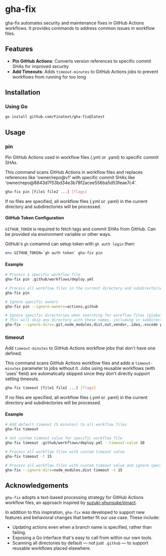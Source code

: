 # gha-fix

gha-fix automates security and maintenance fixes in GitHub Actions workflows. It provides commands to address common issues in workflow files.

## Features

- **Pin GitHub Actions**: Converts version references to specific commit SHAs for improved security
- **Add Timeouts**: Adds `timeout-minutes` to GitHub Actions jobs to prevent workflows from running for too long

## Installation

### Using Go

```bash
go install github.com/Finatext/gha-fix@latest
```

## Usage

### pin

Pin GitHub Actions used in workflow files (.yml or .yaml) to specific commit SHAs.

This command scans GitHub Actions in workflow files and replaces references like 'owner/repo@v1' with specific commit SHAs like 'owner/repo@8843d7f53bd34e3b78f2acee556ba5d53feae7c4'.

```bash
gha-fix pin [file1 file2 ...] [flags]
```

If no files are specified, all workflow files (.yml or .yaml) in the current directory and subdirectories will be processed.

#### GitHub Token Configuration
`GITHUB_TOKEN` is required to fetch tags and commit SHAs from GitHub. Can be provided via environment variable or other ways.

GitHub's `gh` comamnd can setup token with `gh auth login` then:

```bash
env GITHUB_TOKEN=`gh auth token` gha-fix pin
```

#### Example

```bash
# Process a specific workflow file
gha-fix pin .github/workflows/deploy.yml

# Process all workflow files in the current directory and subdirectories
gha-fix pin

# Ignore specific owners
gha-fix pin --ignore-owners=actions,github

# Ignore specific directories when searching for workflow files (global option)
# This will skip any directory with these names, including in subdirectories (e.g., abc/def/node_modules/)
gha-fix --ignore-dirs=.git,node_modules,dist,out,vendor,.idea,.vscode pin
```

### timeout

Add `timeout-minutes` to GitHub Actions workflow jobs that don't have one defined.

This command scans GitHub Actions workflow files and adds a `timeout-minutes` parameter to jobs without it. Jobs using reusable workflows (with 'uses' field) are automatically skipped since they don't directly support setting timeouts.

```bash
gha-fix timeout [file1 file2 ...] [flags]
```

If no files are specified, all workflow files (.yml or .yaml) in the current directory and subdirectories will be processed.

#### Example

```bash
# Add default timeout (5 minutes) to all workflow files
gha-fix timeout

# Set custom timeout value for specific workflow file
gha-fix timeout .github/workflows/deploy.yml --timeout-value 10

# Process all workflow files with custom timeout value
gha-fix timeout -t 15

# Process all workflow files with custom timeout value and ignore specific directories
gha-fix --ignore-dirs=node_modules,dist timeout -t 15
```

## Acknowledgements

`gha-fix` adopts a text-based processing strategy for GitHub Actions workflow files, an approach inspired by [suzuki-shunsuke/pinact](https://github.com/suzuki-shunsuke/pinact).

In addition to this inspiration, `gha-fix` was developed to support new features and behavioral changes that better fit our use case. These include:

- Updating actions even when a branch name is specified, rather than failing.
- Exposing a Go interface that's easy to call from within our own tools.
- Scanning all directories by default — not just `.github` — to support reusable workflows placed elsewhere.
